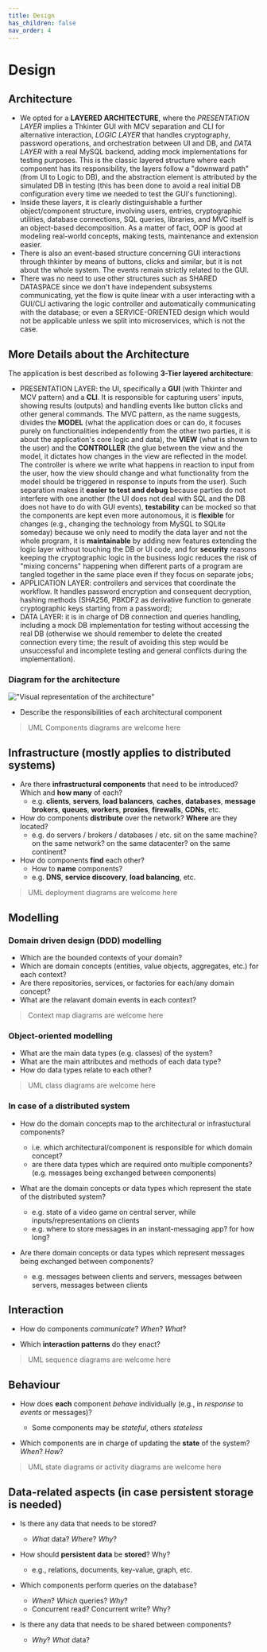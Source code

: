 ```yaml
---
title: Design
has_children: false
nav_order: 4
---
```


# Design


## Architecture 

- We opted for a **LAYERED ARCHITECTURE**, where the *PRESENTATION LAYER* implies a Thkinter GUI with MCV separation and CLI for alternative interaction, *LOGIC LAYER* that handles cryptography, password operations, and orchestration between UI and DB, and *DATA LAYER* with a real MySQL backend, adding mock implementations for testing purposes. This is the classic layered structure where each component has its responsibility, the layers follow a "downward path" (from UI to Logic to DB), and the abstraction element is attributed by the simulated DB in testing (this has been done to avoid a real initial DB configuration every time we needed to test the GUI's functioning).
- Inside these layers, it is clearly distinguishable a further object/component structure, involving users, entries, cryptographic utilities, database connections, SQL queries, libraries, and MVC itself is an object-based decomposition. As a matter of fact, OOP is good at modeling real-world concepts, making tests, maintenance and extension easier.
- There is also an event-based structure concerning GUI interactions through thkinter by means of buttons, clicks and similar, but it is not about the whole system. The events remain strictly related to the GUI.
- There was no need to use other structures such as SHARED DATASPACE since we don't have independent subsystems communicating, yet the flow is quite linear with a user interacting with a GUI/CLI activaring the logic controller and automatically communicating with the database; or even a SERVICE-ORIENTED design which would not be applicable unless we split into microservices, which is not the case.

## More Details about the Architecture
The application is best described as following **3-Tier layered architecture**:
- PRESENTATION LAYER: the UI, specifically a **GUI** (with Thkinter and MCV pattern) and a **CLI**. It is responsible for capturing users' inputs, showing results (outputs) and handling events like button clicks and other general commands. The MVC pattern, as the name suggests, divides the **MODEL** (what the application does or can do, it focuses purely on functionalities independently from the other two parties, it is about the application's core logic and data), the **VIEW** (what is shown to the user) and the **CONTROLLER** (the glue between the view and the model, it dictates how changes in the view are reflected in the model. The controller is where we write what happens in reaction to input from the user, how the view should change and what functionality from the model should be triggered in response to inputs from the user). Such separation makes it **easier to test and debug** because parties do not interfere with one another (the UI does not deal with SQL and the DB does not have to do with GUI events), **testability** can be mocked so that the components are kept even more autonomous, it is **flexible** for changes (e.g., changing the technology from MySQL to SQLite someday) because we only need to modify the data layer and not the whole program, it is **maintainable** by adding new features extending the logic layer without touching the DB or UI code, and for **security** reasons keeping the cryptographic logic in the business logic reduces the risk of "mixing concerns" happening when different parts of a program are tangled together in the same place even if they focus on separate jobs;
- APPLICATION LAYER: controllers and services that coordinate the workflow. It handles password encryption and consequent decryption, hashing methods (SHA256, PBKDF2 as derivative function to generate cryptographic keys starting from a password);
- DATA LAYER: it is in charge of DB connection and queries handling, including a mock DB implementation for testing without accessing the real DB (otherwise we should remember to delete the created connection every time; the result of avoiding this step would be unsuccessful and incomplete testing and general conflicts during the implementation).

### Diagram for the architecture
!["Visual representation of the architecture"](report/pictures/archit-diagram.jpeg)

- Describe the responsibilities of each architectural component

> UML Components diagrams are welcome here

## Infrastructure (mostly applies to distributed systems)

- Are there **infrastructural components** that need to be introduced? Which and **how many** of each?
    - e.g. **clients**, **servers**, **load balancers**, **caches**, **databases**, **message brokers**, **queues**, **workers**, **proxies**, **firewalls**, **CDNs**, etc.
- How do components **distribute** over the network? **Where** are they located?
    - e.g. do servers / brokers / databases / etc. sit on the same machine? on the same network? on the same datacenter? on the same continent?
- How do components **find** each other?
    - How to **name** components?
    - e.g. **DNS**, **service discovery**, **load balancing**, etc.

> UML deployment diagrams are welcome here

## Modelling

### Domain driven design (DDD) modelling

- Which are the bounded contexts of your domain? 
- Which are domain concepts (entities, value objects, aggregates, etc.) for each context?
- Are there repositories, services, or factories for each/any domain concept?
- What are the relavant domain events in each context?

> Context map diagrams are welcome here

### Object-oriented modelling

- What are the main data types (e.g. classes) of the system?
- What are the main attributes and methods of each data type?
- How do data types relate to each other?

> UML class diagrams are welcome here

### In case of a distributed system

- How do the domain concepts map to the architectural or infrastuctural components?
    + i.e. which architectural/component is responsible for which domain concept?
    + are there data types which are required onto multiple components? (e.g. messages being exchanged between components)

- What are the domain concepts or data types which represent the state of the distributed system?
    + e.g. state of a video game on central server, while inputs/representations on clients
    + e.g. where to store messages in an instant-messaging app? for how long?

- Are there domain concepts or data types which represent messages being exchanged between components?
    + e.g. messages between clients and servers, messages between servers, messages between clients

## Interaction

- How do components *communicate*? *When*? *What*?

- Which **interaction patterns** do they enact?

> UML sequence diagrams are welcome here

## Behaviour

- How does **each** component *behave* individually (e.g., in *response* to *events* or messages)?
    + Some components may be *stateful*, others *stateless*

- Which components are in charge of updating the **state** of the system? *When*? *How*?

> UML state diagrams or activity diagrams are welcome here

## Data-related aspects (in case persistent storage is needed)

- Is there any data that needs to be stored?
    - *What* data? *Where*? *Why*?

- How should **persistent data** be **stored**? Why?
    - e.g., relations, documents, key-value, graph, etc.

- Which components perform queries on the database?
    - *When*? *Which* queries? *Why*?
    - Concurrent read? Concurrent write? Why?

- Is there any data that needs to be shared between components?
    - *Why*? *What* data?

